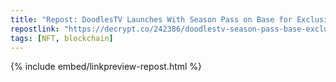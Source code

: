 ```yaml
---
title: "Repost: DoodlesTV Launches With Season Pass on Base for Exclusive Content - Decrypt"
repostlink: "https://decrypt.co/242386/doodlestv-season-pass-base-exclusive-content"
tags: [NFT, blockchain]
---
```


{% include embed/linkpreview-repost.html %}
